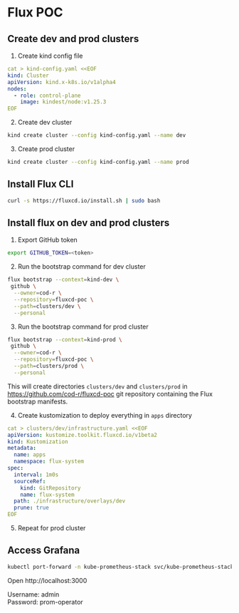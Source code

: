 # Flux POC

## Create dev and prod clusters
1. Create kind config file
```yaml
cat > kind-config.yaml <<EOF
kind: Cluster
apiVersion: kind.x-k8s.io/v1alpha4
nodes:
  - role: control-plane
    image: kindest/node:v1.25.3
EOF
```
2. Create dev cluster
```sh
kind create cluster --config kind-config.yaml --name dev
```
3. Create prod cluster
```sh
kind create cluster --config kind-config.yaml --name prod
```

## Install Flux CLI
```sh
curl -s https://fluxcd.io/install.sh | sudo bash
```

## Install flux on dev and prod clusters
1. Export GitHub token
```sh
export GITHUB_TOKEN=<token>
```

2. Run the bootstrap command for dev cluster
```sh
flux bootstrap --context=kind-dev \
 github \
  --owner=cod-r \
  --repository=fluxcd-poc \
  --path=clusters/dev \
  --personal
```

3. Run the bootstrap command for prod cluster
```sh
flux bootstrap --context=kind-prod \
 github \
  --owner=cod-r \
  --repository=fluxcd-poc \
  --path=clusters/prod \
  --personal
```
This will create directories `clusters/dev` and `clusters/prod` in https://github.com/cod-r/fluxcd-poc git repository containing the Flux bootstrap manifests.

4. Create kustomization to deploy everything in `apps` directory
```yaml
cat > clusters/dev/infrastructure.yaml <<EOF
apiVersion: kustomize.toolkit.fluxcd.io/v1beta2
kind: Kustomization
metadata:
  name: apps
  namespace: flux-system
spec:
  interval: 1m0s
  sourceRef:
    kind: GitRepository
    name: flux-system
  path: ./infrastructure/overlays/dev
  prune: true
EOF
```
5. Repeat for prod cluster

## Access Grafana
```sh
kubectl port-forward -n kube-prometheus-stack svc/kube-prometheus-stack-grafana 3000:80
```
Open http://localhost:3000

Username: admin  
Password: prom-operator